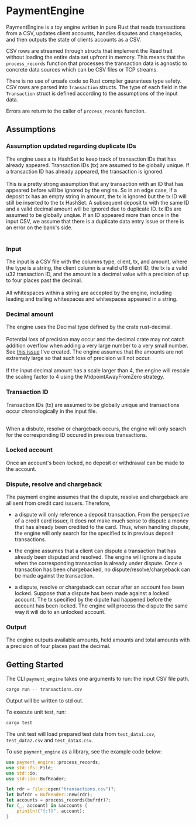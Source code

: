 # PaymentEngine

PaymentEngine is a toy engine written in pure Rust that reads transactions from a CSV, updates client accounts, handles disputes and chargebacks, and then outputs the state of clients accounts as a CSV.

CSV rows are streamed through structs that implement the Read trait without loading the entire data set upfront in memory. This means that the `process_records` function that processes the transaction data is agnostic to concrete data sources which can be CSV files or TCP streams.

There is no use of unsafe code so Rust complier gaurantees type safety. CSV rows are parsed into `Transaction` structs. The type of each field in the `Transaction` struct is defined according to the assumptions of the input data.

Errors are return to the caller of `process_records` function.

## Assumptions
### Assumption updated regarding duplicate IDs
The engine uses a tx HashSet to keep track of transaction IDs that has already appeared. Transaction IDs (tx) are assumed to be globally unique. If a transaction ID has already appeared, the transaction is ignored. 
<br />
<br />
This is a pretty strong assumption that any transaction with an ID that has appeared before will be ignored by the engine. So in an edge case, if a deposit tx has an empty string in amount, the tx is ignored but the tx ID will still be inserted to the tx HashSet. A subsequent deposit tx with the same ID and a valid decimal amount will be ignored due to duplicate ID. tx IDs are assumed to be globally unqiue. If an ID appeared more than once in the input CSV, we assume that there is a duplicate data entry issue or there is an error on the bank's side. 
<br />
<br />

### Input
The input is a CSV file with the columns type, client, tx, and amount, where the type is a string, the client column is a valid u16 client ID, the tx is a valid u32 transaction ID, and the amount is a decimal value with a precision of up to four places past the decimal. 
<br />
<br />
All whitespaces within a string are accepted by the engine, including leading and trailing whitespaces and whitespaces appeared in a string.

### Decimal amount
The engine uses the Decimal type defined by the crate rust-decimal. 
<br />
<br />
Potential loss of precision may occur and the decimal crate may not catch addition overflow when adding a very large number to a very small number. See [this issue](https://github.com/paupino/rust-decimal/issues/511) I've created. The engine assumes that the amounts are not extremely large so that such loss of precision will not occur. 
<br />
<br />
If the input decimal amount has a scale larger than 4, the engine will rescale the scaling factor to 4 using the MidpointAwayFromZero strategy. 

### Transaction ID
Transaction IDs (tx) are assumed to be globally unique and transactions occur chronologically in the input file. 
<br />
<br />

When a disbute, resolve or chargeback occurs, the engine will only search for the corresponding ID occured in previous transactions.

### Locked account
Once an account's been locked, no deposit or withdrawal can be made to the account.

### Dispute, resolve and chargeback

The payment engine assumes that the dispute, resolve and chargeback are all sent from credit card issuers. Therefore,
- a dispute will only reference a deposit transaction. From the perspective of a credit card issuer, it does not make much sense to dispute a money that has already been credited to the card. Thus, when handling dispute, the engine will only search for the specified tx in previous deposit transactions.

- the engine assumes that a client can dispute a transaction that has already been disputed and resolved. The engine will ignore a dispute when the corresponding transaction is already under dispute. Once a transaction has been chargebacked, no dispute/resolve/chargeback can be made against the transaction.

- a dispute, resolve or chargeback can occur after an account has been locked. Suppose that a dispute has been made against a locked account. The tx specified by the dipute had happened before the account has been locked. The engine will process the dispute the same way it will do to an unlocked account.

### Output
The engine outputs available amounts, held amounts and total amounts with a precision of four places past the decimal. 
## Getting Started
The CLI `payment_engine` takes one arguments to run: the input CSV file path.
```sh
cargo run -- transactions.csv
```
Output will be written to std out.

To execute unit test, run:
```sh
cargo test
```
The unit test will load prepared test data from `test_data1.csv`, `test_data2.csv` and `test_data3.csv`.

To use `payment_engine` as a library, see the example code below:
```rust
use payment_engine::process_records;
use std::fs::File;
use std::io;
use std::io::BufReader;

let rdr = File::open("transactions.csv")?;
let bufrdr = BufReader::new(rdr);
let accounts = process_records(bufrdr)?;
for (_, account) in &accounts {
    println!("{:?}", account);
}
```
